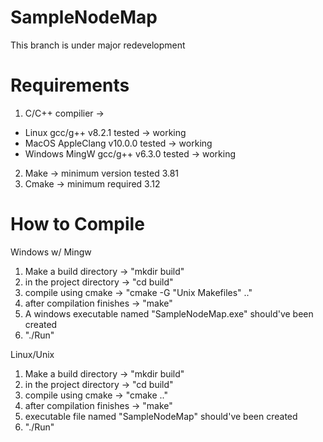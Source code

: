 # SampleNodeMap
This branch is under major redevelopment

# Requirements
1. C/C++ compilier -> 
  * Linux gcc/g++ v8.2.1 tested -> working
  * MacOS AppleClang v10.0.0 tested -> working
  * Windows MingW gcc/g++ v6.3.0 tested -> working
2. Make -> minimum version tested 3.81
3. Cmake -> minimum required 3.12

# How to Compile
Windows w/ Mingw
1. Make a build directory -> "mkdir build"
1. in the project directory -> "cd build"
2. compile using cmake -> "cmake -G "Unix Makefiles" .."
3. after compilation finishes -> "make"
4. A windows executable named "SampleNodeMap.exe" should've been created
5. "./Run"

Linux/Unix
1. Make a build directory -> "mkdir build"
1. in the project directory -> "cd build"
2. compile using cmake -> "cmake .."
3. after compilation finishes -> "make"
4. executable file named "SampleNodeMap" should've been created
5. "./Run"
